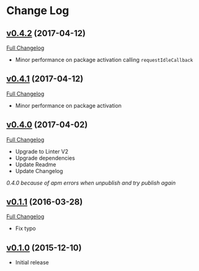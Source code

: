 # Change Log

## [v0.4.2](https://github.com/lexcast/linter-twig/tree/v0.4.2) (2017-04-12)
[Full Changelog](https://github.com/lexcast/linter-twig/compare/v0.4.1...v0.4.2)

- Minor performance on package activation calling `requestIdleCallback`

## [v0.4.1](https://github.com/lexcast/linter-twig/tree/v0.4.1) (2017-04-12)
[Full Changelog](https://github.com/lexcast/linter-twig/compare/v0.4.0...v0.4.1)

- Minor performance on package activation

## [v0.4.0](https://github.com/lexcast/linter-twig/tree/v0.4.0) (2017-04-02)
[Full Changelog](https://github.com/lexcast/linter-twig/compare/v0.1.1...v0.4.0)

- Upgrade to Linter V2
- Upgrade dependencies
- Update Readme
- Update Changelog

*0.4.0 because of apm errors when unpublish and try publish again*

## [v0.1.1](https://github.com/lexcast/linter-twig/tree/v0.1.1) (2016-03-28)
[Full Changelog](https://github.com/lexcast/linter-twig/compare/v0.1.0...v0.1.1)

- Fix typo

## [v0.1.0](https://github.com/lexcast/linter-twig/tree/v0.1.0) (2015-12-10)

- Initial release
